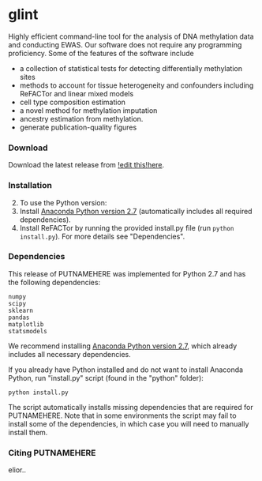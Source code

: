# glint
Highly efficient command-line tool for the analysis of DNA methylation data and conducting EWAS. Our software does not require any programming proficiency.
Some of the features of the software include
 - a collection of statistical tests for detecting differentially methylation sites
 - methods to account for tissue heterogeneity and confounders including ReFACTor and linear mixed models
 - cell type composition estimation
 - a novel method for methylation imputation 
 - ancestry estimation from methylation. 
 - generate publication-quality figures

### Download

Download the latest release from <a href="put the link here" target="_blank"> !edit this!here</a>.

### Installation
2. To use the Python version:
  1. Install <a href="https://www.continuum.io/downloads" target="_blank">Anaconda Python version 2.7</a> (automatically includes all required dependencies).
  2. Install ReFACTor by running the provided install.py file (run ```python install.py```). For more details see "Dependencies".
  
### Dependencies

This release of PUTNAMEHERE was implemented for Python 2.7 and has the following dependencies:

    numpy
    scipy
    sklearn
    pandas
    matplotlib
    statsmodels
    

We recommend installing <a href="https://www.continuum.io/downloads" target="_blank">Anaconda Python version 2.7</a>, which already includes all necessary dependencies.

If you already have Python installed and do not want to install Anaconda Python, run "install.py" script (found in the "python" folder):
```
python install.py
```
The script automatically installs missing dependencies that are required for PUTNAMEHERE. Note that in some environments the script may fail to install some of the dependencies, in which case you will need to manually install them.

### Citing PUTNAMEHERE
elior..
